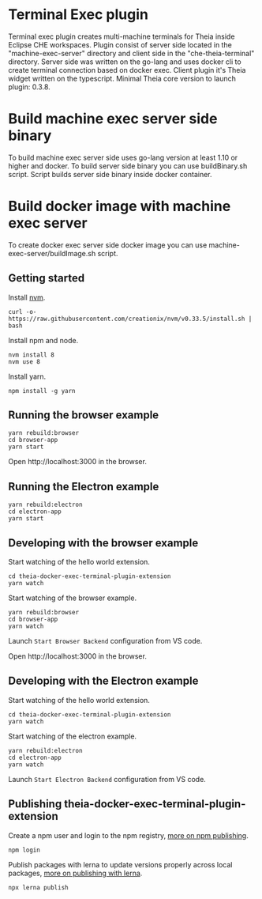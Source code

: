 # Terminal Exec plugin
Terminal exec plugin creates multi-machine terminals for Theia inside Eclipse CHE workspaces. Plugin consist of server
side located in the "machine-exec-server" directory and client side in the "che-theia-terminal" directory. Server side was written on
the go-lang and uses docker cli to create terminal connection based on docker exec. Client plugin it's Theia widget written on the typescript.
Minimal Theia core version to launch plugin: 0.3.8.

# Build machine exec server side binary
To build machine exec server side uses go-lang version at least 1.10 or higher and docker.
To build server side binary you can use buildBinary.sh script.
Script builds server side binary inside docker container.

# Build docker image with machine exec server
To create docker exec server side docker image you can use machine-exec-server/buildImage.sh script. 

## Getting started

Install [nvm](https://github.com/creationix/nvm#install-script).

    curl -o- https://raw.githubusercontent.com/creationix/nvm/v0.33.5/install.sh | bash

Install npm and node.

    nvm install 8
    nvm use 8

Install yarn.

    npm install -g yarn

## Running the browser example

    yarn rebuild:browser
    cd browser-app
    yarn start

Open http://localhost:3000 in the browser.

## Running the Electron example

    yarn rebuild:electron
    cd electron-app
    yarn start

## Developing with the browser example

Start watching of the hello world extension.

    cd theia-docker-exec-terminal-plugin-extension
    yarn watch

Start watching of the browser example.

    yarn rebuild:browser
    cd browser-app
    yarn watch

Launch `Start Browser Backend` configuration from VS code.

Open http://localhost:3000 in the browser.

## Developing with the Electron example

Start watching of the hello world extension.

    cd theia-docker-exec-terminal-plugin-extension
    yarn watch

Start watching of the electron example.

    yarn rebuild:electron
    cd electron-app
    yarn watch

Launch `Start Electron Backend` configuration from VS code.

## Publishing theia-docker-exec-terminal-plugin-extension

Create a npm user and login to the npm registry, [more on npm publishing](https://docs.npmjs.com/getting-started/publishing-npm-packages).

    npm login

Publish packages with lerna to update versions properly across local packages, [more on publishing with lerna](https://github.com/lerna/lerna#publish).

    npx lerna publish
